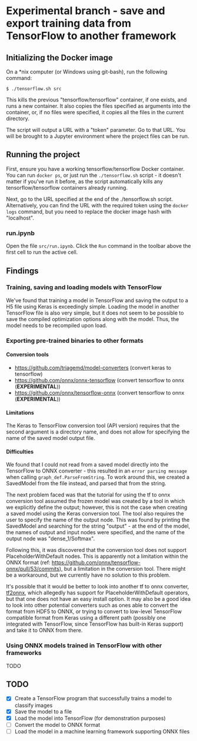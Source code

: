 # Experimental branch - save and export training data from TensorFlow to another framework

## Initializing the Docker image

On a \*nix computer (or Windows using git-bash), run the following command:

```
$ ./tensorflow.sh src
```

This kills the previous "tensorflow/tensorflow" container, if one exists, and
runs a new container. It also copies the files specified as arguments into the
container, or, if no files were specified, it copies all the files in the
current directory.

The script will output a URL with a "token" parameter. Go to that URL. You will
be brought to a Jupyter environment where the project files can be run.

## Running the project

First, ensure you have a working tensorflow/tensorflow Docker container. You 
can run `docker ps`, or just run the `./tensorflow.sh` script - it doesn't
matter if you've run it before, as the script automatically kills any
tensorflow/tensorflow containers already running.

Next, go to the URL specified at the end of the ./tensorflow.sh script.
Alternatively, you can find the URL with the required token using the
`docker logs` command, but you need to replace the docker image hash with
"localhost".

### run.ipynb

Open the file `src/run.ipynb`. Click the `Run` command in the toolbar above the
first cell to run the active cell.

## Findings

### Training, saving and loading models with TensorFlow

We've found that training a model in TensorFlow and saving the output to a H5 file
using Keras is exceedingly simple. Loading the model in another TensorFlow file
is also very simple, but it does not seem to be possible to save the compiled
optimization options along with the model. Thus, the model needs to be
recompiled upon load.

### Exporting pre-trained binaries to other formats

#### Conversion tools

- https://github.com/triagemd/model-converters (convert keras to tensorflow)
- https://github.com/onnx/onnx-tensorflow (convert tensorflow to onnx
  (**EXPERIMENTAL**))
- https://github.com/onnx/tensorflow-onnx (convert tensorflow to onnx
  (**EXPERIMENTAL**))

#### Limitations

The Keras to TensorFlow conversion tool (API version) requires that the second
argument is a directory name, and does not allow for specifying the name of the
saved model output file.

#### Difficulties

We found that I could not read from a saved model directly into the TensorFlow to
ONNX converter - this resulted in an `error parsing message` when calling
`graph_def.ParseFromString`. To work around this, we created a SavedModel from
the file instead, and parsed that from the string.

The next problem faced was that the tutorial for using the tf to onnx conversion
tool assumed the frozen model was created by a tool in which we explicitly
define the output; however, this is not the case when creating a saved model
using the Keras conversion tool. The tool also requires the user to specify the
name of the output node. This was found by printing the SavedModel and searching
for the string "output" - at the end of the model, the names of output and input
nodes were specified, and the name of the output node was "dense\_1/Softmax".

Following this, it was discovered that the conversion tool does not support
PlaceholderWithDefault nodes. This is apparently not a limitation within the
ONNX format (ref: https://github.com/onnx/tensorflow-onnx/pull/53/commits), but
a limitation in the conversion tool. There might be a workaround, but we
currently have no solution to this problem.

It's possible that it would be better to look into another tf to onnx converter,
[tf2onnx](https://github.com/onnx/tensorflow-onnx), which allegedly has support
for PlaceholderWithDefault operators, but that one does not have an easy install
option. It may also be a good idea to look into other potential converters such
as ones able to convert the format from HDF5 to ONNX, or trying to convert to
low-level TensorFlow compatible format from Keras using a different path
(possibly one integrated with TensorFlow, since TensorFlow has built-in Keras
support) and take it to ONNX from there.

### Using ONNX models trained in TensorFlow with other frameworks

TODO

## TODO

- [x] Create a TensorFlow program that successfully trains a model to classify
  images
- [x] Save the model to a file
- [x] Load the model into TensorFlow (for demonstration purposes)
- [ ] Convert the model to ONNX format
- [ ] Load the model in a machine learning framework supporting ONNX files

